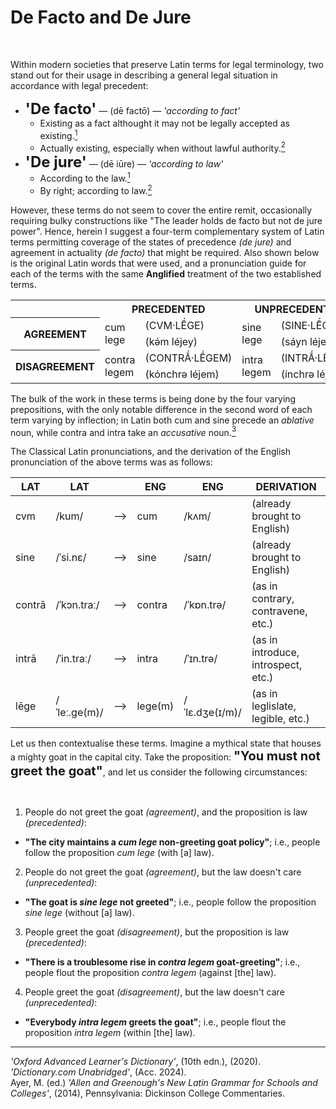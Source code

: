 # De Facto and De Jure

<br>

Within modern societies that preserve Latin terms for legal terminology, two stand out for their usage in describing a general legal situation in accordance with legal precedent:

- <span class="latin" style="font-size:1.5rem;font-weight:bold">'De facto'</span> — <span class="latin">(dē factō)</span> — *'according to fact'*
  - Existing as a fact althought it may not be legally accepted as existing.[<sup>1</sup>](#fn1)
  - Actually existing, especially when without lawful authority.[<sup>2</sup>](#fn2)
- <span class="latin" style="font-size:1.5rem;font-weight:bold">'De jure'</span> — <span class="latin">(dē iūre)</span> — *'according to law'*
  - According to the law.[<sup>1</sup>](#fn1)
  - By right; according to law.[<sup>2</sup>](#fn2)

However, these terms do not seem to cover the entire remit, occasionally requiring bulky constructions like "The leader holds de facto but not de jure power". Hence, herein I suggest a four-term complementary system of Latin terms permitting coverage of the states of precedence *(de jure)* and agreement in actuality *(de facto)* that might be required. Also shown below is the original Latin words that were used, and a pronunciation guide for each of the terms with the same **Anglified** treatment of the two established terms.

<table>
  <tr><th></th><th colspan=2>PRECEDENTED</th><th colspan=2>UNPRECEDENTED</th></tr>
  <tr><th rowspan=2>AGREEMENT</th><td rowspan=2>cum lege</td><td class="majuscule">(CVM·LE᷄GE)</td><td rowspan=2>sine lege</td><td class="majuscule">(SINE·LE᷄GE)</td></tr>
  <tr><td>(kə́m léjey)</td><td>(sáyn léjey)</td></tr>
  <tr><th rowspan=2>DISAGREEMENT</th><td rowspan=2>contra legem</td><td class="majuscule">(CONTRA᷄·LE᷄GEM)</td><td rowspan=2>intra legem</td><td class="majuscule">(INTRA᷄·LE᷄GEM)</td></tr>
  <tr><td>(kónchrə léjem)</td><td>(ínchrə léjem)</td></tr>
</table>

The bulk of the work in these terms is being done by the four varying prepositions, with the only notable difference in the second word of each term varying by inflection; in Latin both <span class="latin">cum</span> and <span class="latin">sine</span> precede an *ablative* noun, while <span class="latin">contra</span> and <span class="latin">intra</span> take an *accusative* noun.[<sup>3</sup>](#fn3)

The Classical Latin pronunciations, and the derivation of the English pronunciation of the above terms was as follows:

| LAT | LAT |  | ENG | ENG | DERIVATION |
| --- | --- | --- | --- | --- | --- |
| cvm | /kum/ | ⟶ | cum | /kʌm/ | (already brought to English) |
| sine | /ˈsi.nɛ/ | ⟶ | sine | /saɪn/ | (already brought to English) |
| contrā | /ˈkɔn.traː/ | ⟶ | contra | /ˈkɒn.trə/ | (as in contrary, contravene, etc.) |
| intrā | /ˈin.traː/ | ⟶ | intra | /ˈɪn.trə/ | (as in introduce, introspect, etc.) |
| lēge | /ˈleː.ge(m)/ | ⟶ | lege(m) | /ˈlɛ.dʒe(ɪ/m)/ | (as in leglislate, legible, etc.) |

Let us then contextualise these terms. Imagine a mythical state that houses a mighty goat in the capital city. Take the proposition: <span style="font-size:1.25rem;">**"You must not greet the goat"**</span>, and let us consider the following circumstances:

</br>

1) People do not greet the goat *(agreement)*, and the proposition is law *(precedented)*:
  - **"The city maintains a *cum lege* non-greeting goat policy"**; i.e., people follow the proposition *cum lege* (with \[a\] law).
2) People do not greet the goat *(agreement)*, but the law doesn't care *(unprecedented)*:
  - **"The goat is *sine lege* not greeted"**; i.e., people follow the proposition *sine lege* (without \[a\] law).
3) People greet the goat *(disagreement)*, but the proposition is law *(precedented)*:
  - **"There is a troublesome rise in *contra legem* goat-greeting"**; i.e., people flout the proposition *contra legem* (against \[the\] law).
4) People greet the goat *(disagreement)*, but the law doesn't care *(unprecedented)*:
  - **"Everybody *intra legem* greets the goat"**; i.e., people flout the proposition *intra legem* (within \[the\] law).

---

<div class="bib">

<fn id=fn1>*'Oxford Advanced Learner's Dictionary'*, (10th edn.), (2020).</fn></br>
<fn id=fn2>*'Dictionary.com Unabridged'*, (Acc. 2024).</fn></br>
<fn id=fn3>Ayer, M. (ed.) *'Allen and Greenough's New Latin Grammar for Schools and Colleges'*, (2014), Pennsylvania: Dickinson College Commentaries.</fn>

</div>